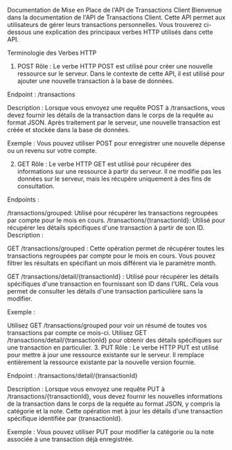 Documentation de Mise en Place de l'API de Transactions Client
Bienvenue dans la documentation de l'API de Transactions Client. Cette API permet aux utilisateurs de gérer leurs transactions personnelles. Vous trouverez ci-dessous une explication des principaux verbes HTTP utilisés dans cette API.

Terminologie des Verbes HTTP

1. POST
   Rôle : Le verbe HTTP POST est utilisé pour créer une nouvelle ressource sur le serveur. Dans le contexte de cette API, il est utilisé pour ajouter une nouvelle transaction à la base de données.

Endpoint : /transactions

Description : Lorsque vous envoyez une requête POST à /transactions, vous devez fournir les détails de la transaction dans le corps de la requête au format JSON. Après traitement par le serveur, une nouvelle transaction est créée et stockée dans la base de données.

Exemple : Vous pouvez utiliser POST pour enregistrer une nouvelle dépense ou un revenu sur votre compte.

2. GET
   Rôle : Le verbe HTTP GET est utilisé pour récupérer des informations sur une ressource à partir du serveur. Il ne modifie pas les données sur le serveur, mais les récupère uniquement à des fins de consultation.

Endpoints :

/transactions/grouped: Utilisé pour récupérer les transactions regroupées par compte pour le mois en cours.
/transactions/{transactionId}: Utilisé pour récupérer les détails spécifiques d'une transaction à partir de son ID.
Description :

GET /transactions/grouped : Cette opération permet de récupérer toutes les transactions regroupées par compte pour le mois en cours. Vous pouvez filtrer les résultats en spécifiant un mois différent via le paramètre month.

GET /transactions/detail/{transactionId} : Utilisé pour récupérer les détails spécifiques d'une transaction en fournissant son ID dans l'URL. Cela vous permet de consulter les détails d'une transaction particulière sans la modifier.

Exemple :

Utilisez GET /transactions/grouped
pour voir un résumé de toutes vos transactions par compte ce mois-ci.
Utilisez GET /transactions/detail/{transactionId} pour obtenir des détails spécifiques sur une transaction en particulier. 3. PUT
Rôle : Le verbe HTTP PUT est utilisé pour mettre à jour une ressource existante sur le serveur. Il remplace entièrement la ressource existante par la nouvelle version fournie.

Endpoint : /transactions/detail/{transactionId}

Description : Lorsque vous envoyez une requête PUT à /transactions/{transactionId}, vous devez fournir les nouvelles informations de la transaction dans le corps de la requête au format JSON, y compris la catégorie et la note. Cette opération met à jour les détails d'une transaction spécifique identifiée par {transactionId}.

Exemple : Vous pouvez utiliser PUT pour modifier la catégorie ou la note associée à une transaction déjà enregistrée.
